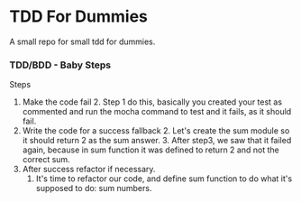 # TDD For Dummies
A small repo for small tdd for dummies.

### TDD/BDD - Baby Steps
Steps

1. Make the code fail
	2. Step 1 do this, basically you created your test as commented and run the mocha command to test and it fails, as it should fail.
2. Write the code for a success fallback
	2. Let's create the sum module so it should return 2 as the sum answer.
	3. After step3, we saw that it failed again, because in sum function it was
	defined to return 2 and not the correct sum.
3. After success refactor if necessary.
	1. It's time to refactor our code, and define sum function to do what it's
	supposed to do: sum numbers.
